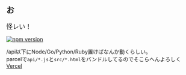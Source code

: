 ## お
<big>怪レい！</big>

[![npm version](https://badge.fury.io/js/cjp.svg)](https://badge.fury.io/js/cjp)

/api以下にNode/Go/Python/Ruby置けばなんか動くらしい。  
parcelで`api/*.js`と`src/*.html`をバンドルしてるのでそこらへんよろしく  
[Vercel](https://correct-jp.vercel.app)
